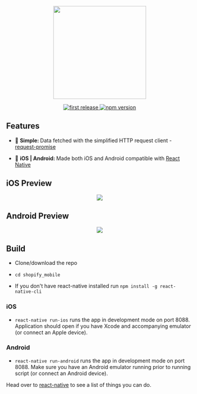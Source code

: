 <div align="center">
<p>
<img src="http://i.imgur.com/MSxX8Ge.png" width="250"/>
</p>

<p>
<a href="">
  <img alt="first release" src="https://img.shields.io/badge/release-v1.0-brightgreen.svg" />
</a>

<a href="https://www.npmjs.com/package/npm">
  <img alt="npm version" src="https://img.shields.io/npm/v/npm.svg" />
</a>
</p>
</div>

## Features
* 🔩 <strong>Simple: </strong> Data fetched with the simplified HTTP request client - [request-promise](https://github.com/request/request-promise)

* 📱 <strong>iOS | Android: </strong> Made both iOS and Android compatible with [React Native](https://github.com/facebook/react-native)

## iOS Preview
<div align="center">
  <img src="https://media.giphy.com/media/JCkHUq6TyFHbO/giphy.gif"/>
</div>

## Android Preview
<div align="center">
  <img src="https://media.giphy.com/media/13TbAFE8UpjefK/giphy.gif"/>
</div>

## Build
* Clone/download the repo

* `cd shopify_mobile`

* If you don't have react-native installed run `npm install -g react-native-cli`

### iOS
* `react-native run-ios` runs the app in development mode on port 8088. Application should open if you have Xcode and accompanying emulator (or connect an Apple device).

### Android
* `react-native run-android` runs the app in development mode on port 8088. Make sure you have an Android emulator running prior to running script (or connect an Android device).

<p>
Head over to <a href="https://facebook.github.io/react-native/">react-native</a> to see a list of things you can do.
</p>
